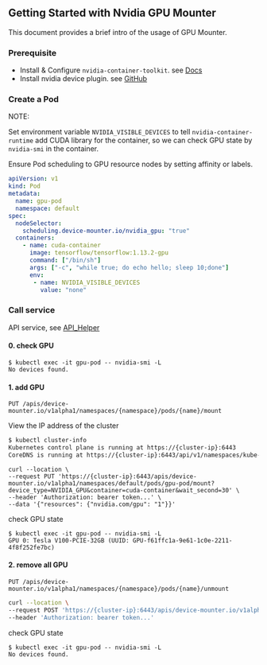 ## Getting Started with Nvidia GPU Mounter

This document provides a brief intro of the usage of GPU Mounter.

### Prerequisite

* Install & Configure `nvidia-container-toolkit`. see [Docs](https://docs.nvidia.com/datacenter/cloud-native/container-toolkit/install-guide.html)
* Install nvidia device plugin. see [GitHub](https://github.com/NVIDIA/k8s-device-plugin)

### Create a Pod

NOTE:

Set environment variable `NVIDIA_VISIBLE_DEVICES`  to tell `nvidia-container-runtime` add CUDA library for the container, so we can check GPU state by `nvidia-smi` in the container. 

Ensure Pod scheduling to GPU resource nodes by setting affinity or labels.

```yaml
apiVersion: v1
kind: Pod
metadata:
  name: gpu-pod
  namespace: default
spec:
  nodeSelector:
    scheduling.device-mounter.io/nvidia_gpu: "true"
  containers:
    - name: cuda-container
      image: tensorflow/tensorflow:1.13.2-gpu
      command: ["/bin/sh"]
      args: ["-c", "while true; do echo hello; sleep 10;done"]
      env:
       - name: NVIDIA_VISIBLE_DEVICES
         value: "none"
```

### Call service

API service, see [API_Helper](API.md) 

#### 0. check GPU

```shell
$ kubectl exec -it gpu-pod -- nvidia-smi -L
No devices found.
```

#### 1. add GPU

`PUT /apis/device-mounter.io/v1alpha1/namespaces/{namespace}/pods/{name}/mount`

View the IP address of the cluster

```bash
$ kubectl cluster-info
Kubernetes control plane is running at https://{cluster-ip}:6443
CoreDNS is running at https://{cluster-ip}:6443/api/v1/namespaces/kube-system/services/kube-dns:dns/proxy
```

```shell
curl --location \
--request PUT 'https://{cluster-ip}:6443/apis/device-mounter.io/v1alpha1/namespaces/default/pods/gpu-pod/mount?device_type=NVIDIA_GPU&container=cuda-container&wait_second=30' \
--header 'Authorization: bearer token...' \
--data '{"resources": {"nvidia.com/gpu": "1"}}' 
```

check GPU state

```shell
$ kubectl exec -it gpu-pod -- nvidia-smi -L
GPU 0: Tesla V100-PCIE-32GB (UUID: GPU-f61ffc1a-9e61-1c0e-2211-4f8f252fe7bc)
```

#### 2. remove all GPU

`PUT /apis/device-mounter.io/v1alpha1/namespaces/{namespace}/pods/{name}/unmount`

```bash
curl --location \
--request POST 'https://{cluster-ip}:6443/apis/device-mounter.io/v1alpha1/namespaces/default/pods/gpu-pod/unmount?device_type=NVIDIA_GPU&container=cuda-container&force=true' \
--header 'Authorization: bearer token...' 
```

check GPU state
```shell
$ kubectl exec -it gpu-pod -- nvidia-smi -L
No devices found.
```